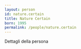 ```yaml
---
layout: person
id: nature.certain
title: Nature Certain
born: 1995
permalink: /people/nature.certain
---
```


Dettagli della persona 